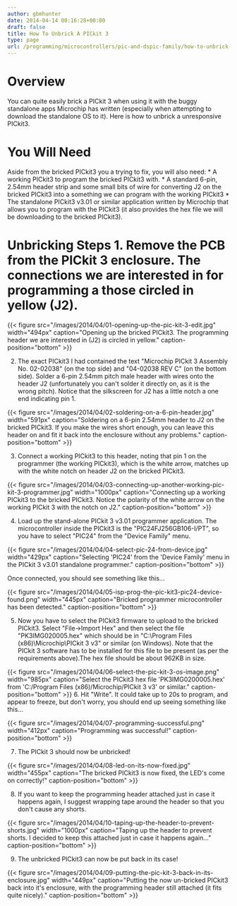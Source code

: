 ```yaml
---
author: gbmhunter
date: 2014-04-14 00:16:28+00:00
draft: false
title: How To Unbrick A PICkit 3
type: page
url: /programming/microcontrollers/pic-and-dspic-family/how-to-unbrick-a-pickit-3
---
```


# Overview

You can quite easily brick a PICkit 3 when using it with the buggy standalone apps Microchip has written (especially when attempting to download the standalone OS to it). Here is how to unbrick a unresponsive PICkit3.

# You Will Need

Aside from the bricked PICkit3 you a trying to fix, you will also need:  * A working PICkit3 to program the bricked PICkit3 with.  * A standard 6-pin, 2.54mm header strip and some small bits of wire for converting J2 on the bricked PICkit3 into a something we can program with the working PICkit3  * The standalone PICkit3 v3.01 or similar application written by Microchip that allows you to program with the PICkit3 (it also provides the hex file we will be downloading to the bricked PICkit3).

# Unbricking Steps  1. Remove the PCB from the PICkit 3 enclosure. The connections we are interested in for programming a those circled in yellow (J2).  
  
{{< figure src="/images/2014/04/01-opening-up-the-pic-kit-3-edit.jpg" width="494px" caption="Opening up the bricked PICkit3. The programming header we are interested in (J2) is circled in yellow." caption-position="bottom" >}}  
  
  2. The exact PICkit3 I had contained the text "Microchip PICkit 3 Assembly No. 02-02038" (on the top side) and "04-02038 REV C" (on the bottom side). Solder a 6-pin 2.54mm pitch male header with wires onto the header J2 (unfortunately you can't solder it directly on, as it is the wrong pitch). Notice that the silkscreen for J2 has a little notch a one end indicating pin 1.  
  
{{< figure src="/images/2014/04/02-soldering-on-a-6-pin-header.jpg" width="591px" caption="Soldering on a 6-pin 2.54mm header to J2 on the bricked PICkit3. If you make the wires short enough, you can leave this header on and fit it back into the enclosure without any problems." caption-position="bottom" >}}  
  
  3. Connect a working PICkit3 to this header, noting that pin 1 on the programmer (the working PICkit3), which is the white arrow, matches up with the white notch on header J2 on the bricked PICkit3.  
  
{{< figure src="/images/2014/04/03-connecting-up-another-working-pic-kit-3-programmer.jpg" width="1000px" caption="Connecting up a working PICkit3 to the bricked PICkit3. Notice the polarity of the white arrow on the working PICkit 3 with the notch on J2." caption-position="bottom" >}}  
  
  4. Load up the stand-alone PICkit 3 v3.01 programmer application. The microcontroller inside the PICkit3 is the "PIC24FJ256GB106-I/PT", so you have to select "PIC24" from the "Device Family" menu.  
  
{{< figure src="/images/2014/04/04-select-pic-24-from-device.jpg" width="429px" caption="Selecting 'PIC24' from the 'Device Family' menu in the PICkit 3 v3.01 standalone programmer." caption-position="bottom" >}}  
  
Once connected, you should see something like this...  
  
{{< figure src="/images/2014/04/05-isp-prog-the-pic-kit3-pic24-device-found.png" width="445px" caption="Bricked programmer microcontroller has been detected." caption-position="bottom" >}}  
  
  5. Now you have to select the PICkit3 firmware to upload to the bricked PICkit3. Select "File->Import Hex" and then select the file "PK3IMG020005.hex" which should be in "C:\Program Files (x86)\Microchip\PICkit 3 v3\" or similar (on Windows). Note that the PICkit 3 software has to be installed for this file to be present (as per the requirements above).The hex file should be about 962KB in size.  
  
{{< figure src="/images/2014/04/06-select-the-pic-kit-3-os-image.png" width="985px" caption="Select the PICkit3 hex file 'PK3IMG0200005.hex' from 'C:/Program Files (x86)/Microchip/PICkit 3 v3' or similar." caption-position="bottom" >}}  6. Hit "Write". It could take up to 20s to program, and appear to freeze, but don't worry, you should end up seeing something like this...  
  
{{< figure src="/images/2014/04/07-programming-successful.png" width="412px" caption="Programming was successful!" caption-position="bottom" >}}  
  
  7. The PICkit 3 should now be unbricked!  
  
{{< figure src="/images/2014/04/08-led-on-its-now-fixed.jpg" width="455px" caption="The bricked PICkit3 is now fixed, the LED's come on correctly!" caption-position="bottom" >}}  
  
  8. If you want to keep the programming header attached just in case it happens again, I suggest wrapping tape around the header so that you don't cause any shorts.  
  
{{< figure src="/images/2014/04/10-taping-up-the-header-to-prevent-shorts.jpg" width="1000px" caption="Taping up the header to prevent shorts. I decided to keep this attached just in case it happens again..." caption-position="bottom" >}}  
  
  9. The unbricked PICkit3 can now be put back in its case!  
  
{{< figure src="/images/2014/04/09-putting-the-pic-kit-3-back-in-its-enclosure.jpg" width="449px" caption="Putting the now un-bricked PICkit3 back into it's enclosure, with the programming header still attached (it fits quite nicely)." caption-position="bottom" >}}
